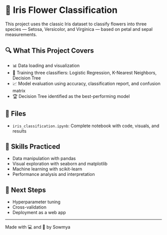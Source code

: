 # 🌸 Iris Flower Classification

This project uses the classic Iris dataset to classify flowers into three species — Setosa, Versicolor, and Virginica — based on petal and sepal measurements.

## 🔍 What This Project Covers
- 📊 Data loading and visualization
- 🤖 Training three classifiers: Logistic Regression, K-Nearest Neighbors, Decision Tree
- 📈 Model evaluation using accuracy, classification report, and confusion matrix
- 🏆 Decision Tree identified as the best-performing model

## 📁 Files
- `iris_classification.ipynb`: Complete notebook with code, visuals, and results

## 🧠 Skills Practiced
- Data manipulation with pandas
- Visual exploration with seaborn and matplotlib
- Machine learning with scikit-learn
- Performance analysis and interpretation

## 🚀 Next Steps
- Hyperparameter tuning
- Cross-validation
- Deployment as a web app

---

Made with 💻 and 🌸 by Sowmya
